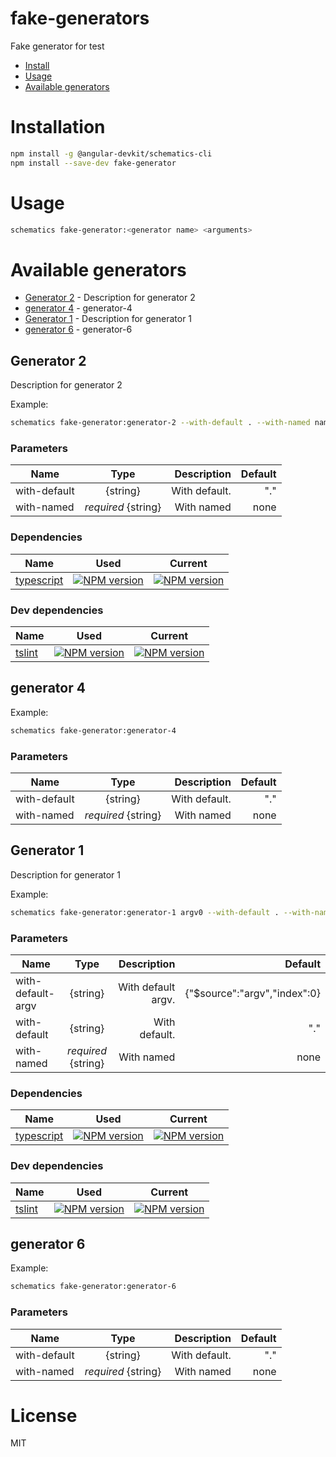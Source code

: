 fake-generators
===============

Fake generator for test

<!-- generators -->

* [Install](#install)
* [Usage](#usage)
* [Available generators](#available-generators)

# Installation
```bash
npm install -g @angular-devkit/schematics-cli
npm install --save-dev fake-generator
```

# Usage
```bash
schematics fake-generator:<generator name> <arguments>
```

# Available generators
* [Generator 2](#generator-2) - Description for generator 2
* [generator 4](#generator-4) - generator-4
* [Generator 1](#generator-1) - Description for generator 1
* [generator 6](#generator-6) - generator-6
## Generator 2
Description for generator 2

Example:
```bash
schematics fake-generator:generator-2 --with-default . --with-named name
```

### Parameters
| Name | Type | Description | Default |
|------|:----:|------------:|--------:|
| with-default | {string} | With default. | "." |
| with-named | *required* {string} | With named | none |

### Dependencies
| Name | Used | Current |
| ------ | ------ | ------ |
| [typescript](https://www.npmjs.com/package/typescript) | [![NPM version](https://img.shields.io/badge/npm_package-3.3.3-9cf.svg)](https://www.npmjs.com/package/typescript) | [![NPM version](https://badge.fury.io/js/typescript.svg)](https://www.npmjs.com/package/typescript) |

### Dev dependencies
| Name | Used | Current |
| ------ | ------ | ------ |
| [tslint](https://www.npmjs.com/package/tslint) | [![NPM version](https://img.shields.io/badge/npm_package-5.5.5-9cf.svg)](https://www.npmjs.com/package/tslint) | [![NPM version](https://badge.fury.io/js/tslint.svg)](https://www.npmjs.com/package/tslint) |

## generator 4


Example:
```bash
schematics fake-generator:generator-4
```

### Parameters
| Name | Type | Description | Default |
|------|:----:|------------:|--------:|
| with-default | {string} | With default. | "." |
| with-named | *required* {string} | With named | none |



## Generator 1
Description for generator 1

Example:
```bash
schematics fake-generator:generator-1 argv0 --with-default . --with-named name
```

### Parameters
| Name | Type | Description | Default |
|------|:----:|------------:|--------:|
| with-default-argv | {string} | With default argv. | {"$source":"argv","index":0} |
| with-default | {string} | With default. | "." |
| with-named | *required* {string} | With named | none |

### Dependencies
| Name | Used | Current |
| ------ | ------ | ------ |
| [typescript](https://www.npmjs.com/package/typescript) | [![NPM version](https://img.shields.io/badge/npm_package-1.1.1-9cf.svg)](https://www.npmjs.com/package/typescript) | [![NPM version](https://badge.fury.io/js/typescript.svg)](https://www.npmjs.com/package/typescript) |

### Dev dependencies
| Name | Used | Current |
| ------ | ------ | ------ |
| [tslint](https://www.npmjs.com/package/tslint) | [![NPM version](https://img.shields.io/badge/npm_package-2.2.2-9cf.svg)](https://www.npmjs.com/package/tslint) | [![NPM version](https://badge.fury.io/js/tslint.svg)](https://www.npmjs.com/package/tslint) |

## generator 6


Example:
```bash
schematics fake-generator:generator-6
```

### Parameters
| Name | Type | Description | Default |
|------|:----:|------------:|--------:|
| with-default | {string} | With default. | "." |
| with-named | *required* {string} | With named | none |



<!-- generatorsstop -->

# License

MIT